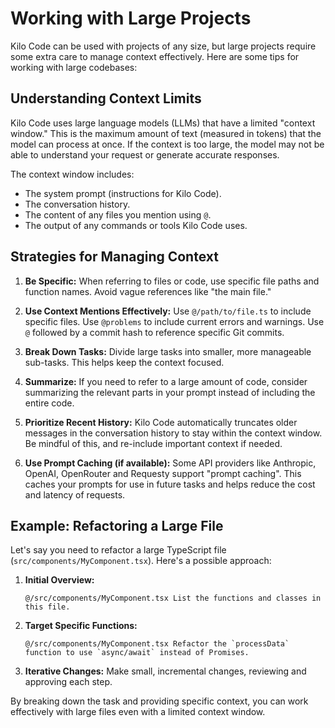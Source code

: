 # Working with Large Projects

Kilo Code can be used with projects of any size, but large projects require some extra care to manage context effectively. Here are some tips for working with large codebases:

## Understanding Context Limits

Kilo Code uses large language models (LLMs) that have a limited "context window." This is the maximum amount of text (measured in tokens) that the model can process at once. If the context is too large, the model may not be able to understand your request or generate accurate responses.

The context window includes:

- The system prompt (instructions for Kilo Code).
- The conversation history.
- The content of any files you mention using `@`.
- The output of any commands or tools Kilo Code uses.

## Strategies for Managing Context

1.  **Be Specific:** When referring to files or code, use specific file paths and function names. Avoid vague references like "the main file."

2.  **Use Context Mentions Effectively:** Use `@/path/to/file.ts` to include specific files. Use `@problems` to include current errors and warnings. Use `@` followed by a commit hash to reference specific Git commits.

3.  **Break Down Tasks:** Divide large tasks into smaller, more manageable sub-tasks. This helps keep the context focused.

4.  **Summarize:** If you need to refer to a large amount of code, consider summarizing the relevant parts in your prompt instead of including the entire code.

5.  **Prioritize Recent History:** Kilo Code automatically truncates older messages in the conversation history to stay within the context window. Be mindful of this, and re-include important context if needed.

6.  **Use Prompt Caching (if available):** Some API providers like Anthropic, OpenAI, OpenRouter and Requesty support "prompt caching". This caches your prompts for use in future tasks and helps reduce the cost and latency of requests.

## Example: Refactoring a Large File

Let's say you need to refactor a large TypeScript file (`src/components/MyComponent.tsx`). Here's a possible approach:

1.  **Initial Overview:**

    ```
    @/src/components/MyComponent.tsx List the functions and classes in this file.
    ```

2.  **Target Specific Functions:**

    ```
    @/src/components/MyComponent.tsx Refactor the `processData` function to use `async/await` instead of Promises.
    ```

3.  **Iterative Changes:** Make small, incremental changes, reviewing and approving each step.

By breaking down the task and providing specific context, you can work effectively with large files even with a limited context window.
